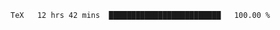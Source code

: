 <!--START_SECTION:waka-->

```txt
TeX   12 hrs 42 mins  █████████████████████████   100.00 %
```

<!--END_SECTION:waka-->
